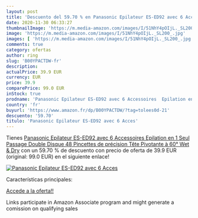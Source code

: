 ```yaml
---
layout: post
title: 'Descuento del 59.70 % en Panasonic Epilateur ES-ED92 avec 6 Acces'
date: 2020-11-30 06:33:27
thumbnailImage: 'https://m.media-amazon.com/images/I/51NhY4pOIjL._SL200_.jpg'
image: 'https://m.media-amazon.com/images/I/51NhY4pOIjL._SL200_.jpg'
images: [ 'https://m.media-amazon.com/images/I/51NhY4pOIjL._SL200_.jpg' ]
comments: true
category: ofertas
author: ring
slug: 'B00YPACTDW-fr'
description:
actualPrice: 39.9 EUR
currency: EUR
price: 39.9
comparePrice: 99.0 EUR
inStock: true
prodname: 'Panasonic Epilateur ES-ED92 avec 6 Accessoires  Epilation en 1 Seul Passage  Double Disque  48 Pincettes de précision  Tête Pivotante à 60°  Wet & Dry'
country: 'fr'
buyurl: 'https://www.amazon.fr/dp/B00YPACTDW/?tag=tolees0d-21'
descuento: '59.70'
titulo: 'Panasonic Epilateur ES-ED92 avec 6 Acces'
---
```


Tienes [Panasonic Epilateur ES-ED92 avec 6 Accessoires  Epilation en 1 Seul Passage  Double Disque  48 Pincettes de précision  Tête Pivotante à 60°  Wet & Dry](https://www.amazon.fr/dp/B00YPACTDW/?tag=tolees0d-21) con un 59.70 % de descuento con precio de oferta de 39.9 EUR (original: 99.0 EUR) en el siguiente enlace!

[![Panasonic Epilateur ES-ED92 avec 6 Acces](https://m.media-amazon.com/images/I/51NhY4pOIjL._SL200_.jpg)](https://www.amazon.fr/dp/B00YPACTDW/?tag=tolees0d-21)

Características principales:


[Accede a la oferta!!](https://www.amazon.fr/dp/B00YPACTDW/?tag=tolees0d-21)

Links participate in Amazon Associate program and might generate a comission on qualifying sales


